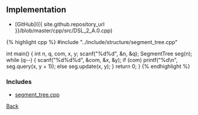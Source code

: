 

## Implementation

- [GitHub]({{ site.github.repository_url }}/blob/master/cpp/src/DSL_2_A.0.cpp)

{% highlight cpp %}
#include "../include/structure/segment_tree.cpp"

int main() {
  int n, q, com, x, y;
  scanf("%d%d", &n, &q);
  SegmentTree<RMQ> seg(n);
  while (q--) {
    scanf("%d%d%d", &com, &x, &y);
    if (com) printf("%d\n", seg.query(x, y + 1));
    else seg.update(x, y);
  }
  return 0;
}
{% endhighlight %}

### Includes

- [segment_tree.cpp](../include/structure/segment_tree)

[Back](..)
